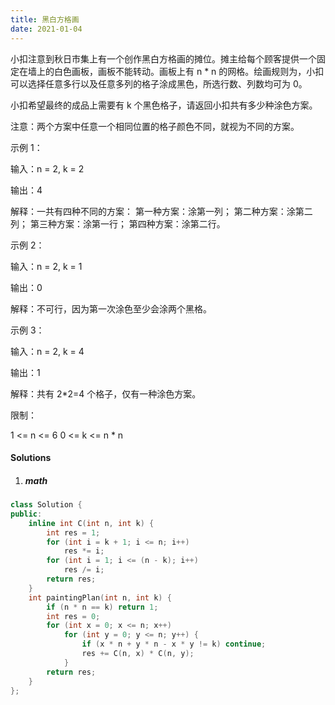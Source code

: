 ```yaml
---
title: 黑白方格画
date: 2021-01-04
---
```

小扣注意到秋日市集上有一个创作黑白方格画的摊位。摊主给每个顾客提供一个固定在墙上的白色画板，画板不能转动。画板上有 n * n 的网格。绘画规则为，小扣可以选择任意多行以及任意多列的格子涂成黑色，所选行数、列数均可为 0。

小扣希望最终的成品上需要有 k 个黑色格子，请返回小扣共有多少种涂色方案。

注意：两个方案中任意一个相同位置的格子颜色不同，就视为不同的方案。

示例 1：

输入：n = 2, k = 2

输出：4

解释：一共有四种不同的方案：
第一种方案：涂第一列；
第二种方案：涂第二列；
第三种方案：涂第一行；
第四种方案：涂第二行。

示例 2：

输入：n = 2, k = 1

输出：0

解释：不可行，因为第一次涂色至少会涂两个黑格。

示例 3：

输入：n = 2, k = 4

输出：1

解释：共有 2*2=4 个格子，仅有一种涂色方案。

限制：

1 <= n <= 6
0 <= k <= n * n

#### Solutions

1. ##### math

```cpp
class Solution {
public:
    inline int C(int n, int k) {
        int res = 1;
        for (int i = k + 1; i <= n; i++)
            res *= i;
        for (int i = 1; i <= (n - k); i++)
            res /= i;
        return res;
    }
    int paintingPlan(int n, int k) {
        if (n * n == k) return 1;
        int res = 0;
        for (int x = 0; x <= n; x++)
            for (int y = 0; y <= n; y++) {
                if (x * n + y * n - x * y != k) continue;
                res += C(n, x) * C(n, y);
            }
        return res;
    }
};
```